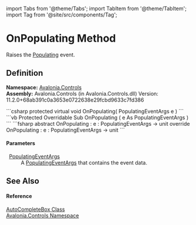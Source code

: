 import Tabs from '@theme/Tabs'; 
import TabItem from '@theme/TabItem'; 
import Tag from '@site/src/components/Tag'; 

# OnPopulating Method


Raises the <a href="E_Avalonia_Controls_AutoCompleteBox_Populating">Populating</a> event.



## Definition
**Namespace:** <a href="N_Avalonia_Controls">Avalonia.Controls</a>  
**Assembly:** Avalonia.Controls (in Avalonia.Controls.dll) Version: 11.2.0+68ab391c0a3653e0722638e29fcbd9633c7fd386

<Tabs groupId="api-code-preview">
<TabItem value="csharp" label="C#">
```csharp
protected virtual void OnPopulating(
	PopulatingEventArgs e
)
```
</TabItem>
<TabItem value="vb" label="VB">
```vb
Protected Overridable Sub OnPopulating ( 
	e As PopulatingEventArgs
)
```
</TabItem>
<TabItem value="fsharp" label="F#">
```fsharp
abstract OnPopulating : 
        e : PopulatingEventArgs -> unit 
override OnPopulating : 
        e : PopulatingEventArgs -> unit 
```
</TabItem>
</Tabs>



#### Parameters
<dl><dt>  <a href="T_Avalonia_Controls_PopulatingEventArgs">PopulatingEventArgs</a></dt><dd>A <a href="T_Avalonia_Controls_PopulatingEventArgs">PopulatingEventArgs</a> that contains the event data.</dd></dl>

## See Also


#### Reference
<a href="T_Avalonia_Controls_AutoCompleteBox">AutoCompleteBox Class</a>  
<a href="N_Avalonia_Controls">Avalonia.Controls Namespace</a>  
